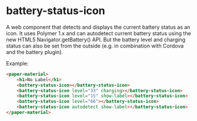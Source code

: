 # battery-status-icon
A web component that detects and displays the current battery status as an icon. It uses Polymer 1.x and can autodetect current battery status using the new HTML5 Navigator.getBattery() API. But the battery level and charging status can also be set from the outside (e.g. in combination with Cordova and the battery plugin).

Example:

```html
<paper-material>
    <h1>No Label</h1>
    <battery-status-icon></battery-status-icon>
    <battery-status-icon level="33" charging></battery-status-icon>
    <battery-status-icon level="15" show-label></battery-status-icon>
    <battery-status-icon level="66"></battery-status-icon>
    <battery-status-icon autodetect show-label></battery-status-icon>
</paper-material>
```
